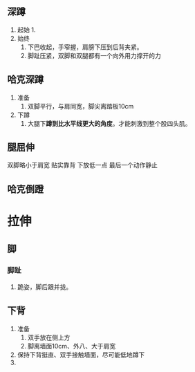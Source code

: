## 深蹲
1. 起始
	1. 
2. 始终
	1. 下巴收起，手窄握，肩膀下压到后背夹紧。
	2. 脚趾压紧，双脚和双腿都有一个向外用力撑开的力

## 哈克深蹲
1. 准备
	1. 双脚平行，与肩同宽，脚尖离踏板10cm
2. 下蹲
	1. 大腿下**蹲到比水平线更大的角度**。才能刺激到整个股四头肌。
## 腿屈伸
双脚略小于肩宽
贴实靠背
下放低一点
最后一个动作静止
## 哈克倒蹬
# 拉伸
## 脚
### 脚趾
1. 跪姿，脚后跟并拢。

## 下背
1. 准备
	1. 双手放在侧上方
	2. 脚离墙面10cm、外八、大于肩宽
2. 保持下背挺直、双手接触墙面，尽可能低地蹲下
3. 